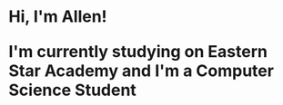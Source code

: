 <h1>Hi, I'm Allen!

<b>I'm currently studying on Eastern Star Academy
<b>and I'm a Computer Science Student




